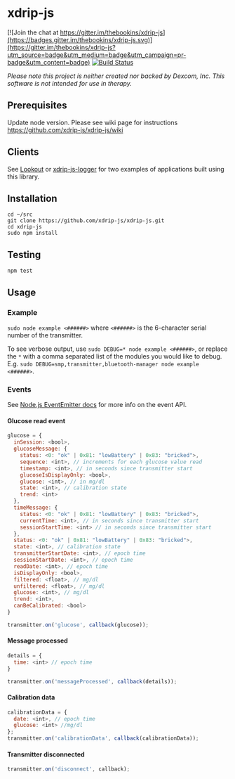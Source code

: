 # xdrip-js

[![Join the chat at https://gitter.im/thebookins/xdrip-js](https://badges.gitter.im/thebookins/xdrip-js.svg)](https://gitter.im/thebookins/xdrip-js?utm_source=badge&utm_medium=badge&utm_campaign=pr-badge&utm_content=badge)
[![Build Status](https://travis-ci.org/xdrip-js/xdrip-js.svg?branch=master)](https://travis-ci.org/xdrip-js/xdrip-js)

*Please note this project is neither created nor backed by Dexcom, Inc. This software is not intended for use in therapy.*
## Prerequisites
Update node version. Please see wiki page for instructions https://github.com/xdrip-js/xdrip-js/wiki

## Clients
See [Lookout](https://github.com/xdrip-js/Lookout) or [xdrip-js-logger](https://github.com/efidoman/xdrip-js-logger) for two examples of applications built using this library.

## Installation
```
cd ~/src
git clone https://github.com/xdrip-js/xdrip-js.git
cd xdrip-js
sudo npm install
```
## Testing
```
npm test
```

## Usage

### Example
`sudo node example <######>` where `<######>` is the 6-character serial number of the transmitter.

To see verbose output, use `sudo DEBUG=* node example <######>`, or replace the `*` with a comma separated list of the modules you would like to debug. E.g. `sudo DEBUG=smp,transmitter,bluetooth-manager node example <######>`.

### Events

See [Node.js EventEmitter docs](https://nodejs.org/api/events.html) for more info on the event API.

#### Glucose read event

```javascript
glucose = {
  inSession: <bool>,
  glucoseMessage: {
    status: <0: "ok" | 0x81: "lowBattery" | 0x83: "bricked">,
    sequence: <int>, // increments for each glucose value read
    timestamp: <int>, // in seconds since transmitter start
    glucoseIsDisplayOnly: <bool>,
    glucose: <int>, // in mg/dl
    state: <int>, // calibration state
    trend: <int>
  },
  timeMessage: {
    status: <0: "ok" | 0x81: "lowBattery" | 0x83: "bricked">,
    currentTime: <int>, // in seconds since transmitter start
    sessionStartTime: <int> // in seconds since transmitter start
  },
  status: <0: "ok" | 0x81: "lowBattery" | 0x83: "bricked">,
  state: <int>, // calibration state
  transmitterStartDate: <int>, // epoch time
  sessionStartDate: <int>, // epoch time
  readDate: <int>, // epoch time
  isDisplayOnly: <bool>,
  filtered: <float>, // mg/dl
  unfiltered: <float>, // mg/dl
  glucose: <int>, // mg/dl
  trend: <int>,
  canBeCalibrated: <bool>
}

transmitter.on('glucose', callback(glucose));
```

#### Message processed

```javascript
details = {
  time: <int> // epoch time
}

transmitter.on('messageProcessed', callback(details));
```

#### Calibration data
```javascript
calibrationData = {
  date: <int>, // epoch time
  glucose: <int> //mg/dl
};
transmitter.on('calibrationData', callback(calibrationData));
```

#### Transmitter disconnected

```javascript
transmitter.on('disconnect', callback);
```
